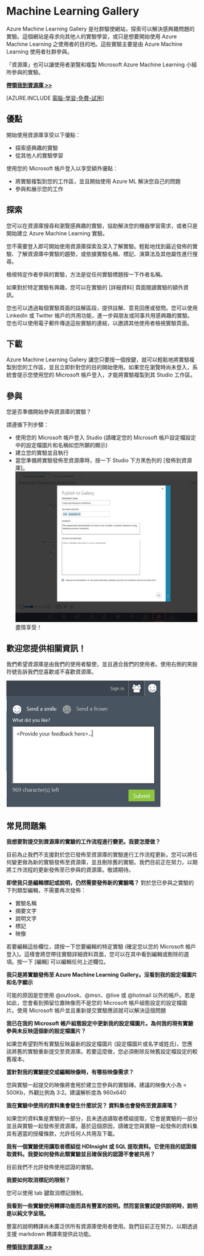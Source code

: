 <properties 
	pageTitle="Azure Machine Learning Gallery | Microsoft Azure" 
	description="Azure Machine Learning Gallery 網站的說明，適用於發佈機器學習實驗的社群。" 
	services="machine-learning" 
	documentationCenter="" 
	authors="cjgronlund" 
	manager="paulettm" 
	editor="cgronlun"/>

<tags 
	ms.service="machine-learning" 
	ms.workload="data-services" 
	ms.tgt_pltfrm="na" 
	ms.devlang="na" 
	ms.topic="article" 
	ms.date="02/16/2015" 
	ms.author="chhavib;garye"/>


# **Machine Learning Gallery** #
Azure Machine Learning Gallery 是社群驅使網站，探索可以解決感興趣問題的實驗。這個網站是尋求向其他人的實驗學習，或只是想要開始使用 Azure Machine Learning 之使用者的目的地。這些實驗主要是由 Azure Machine Learning 使用者社群參與。

「資源庫」也可以讓使用者瀏覽和複製 Microsoft Azure Machine Learning 小組所參與的實驗。

**[帶領我到資源庫 \>\>](http://gallery.azureml.net)**

[AZURE.INCLUDE [電腦-學習-免費-試用](../includes/machine-learning-free-trial.md)]

## 優點 ##
開始使用資源庫享受以下優點：

- 探索感興趣的實驗 
- 從其他人的實驗學習

使用您的 Microsoft 帳戶登入以享受額外優點：

- 將實驗複製到您的工作區，並且開始使用 Azure ML 解決您自己的問題
- 參與和展示您的工作

## 探索 ##
您可以在資源庫搜尋和瀏覽感興趣的實驗，協助解決您的機器學習需求，或者只是開始建立 Azure Machine Learning 實驗。

您不需要登入即可開始使用資源庫探索及深入了解實驗。輕鬆地找到最近發佈的實驗、了解資源庫中實驗的趨勢，或依據實驗名稱、標記、演算法及其他屬性進行搜尋。

檢視特定作者參與的實驗，方法是從任何實驗標題按一下作者名稱。

如果對於特定實驗有興趣，您可以在實驗的 \[詳細資料\] 頁面閱讀實驗的額外資訊。

您也可以透過每個實驗頁面的註解區段，提供註解、意見回應或發問。您可以使用 LinkedIn 或 Twitter 帳戶的共用功能，進一步與朋友或同事共用感興趣的實驗。您也可以使用電子郵件傳送這些實驗的連結，以邀請其他使用者檢視實驗頁面。

## 下載 ##
Azure Machine Learning Gallery 讓您只要按一個按鍵，就可以輕鬆地將實驗複製到您的工作區，並且立即針對您的目的開始使用。如果您在瀏覽時尚未登入，系統會提示您使用您的 Microsoft 帳戶登入，才能將實驗複製到其 Studio 工作區。

## 參與 ##
您是否準備開始參與資源庫的實驗？

請遵循下列步驟：

- 使用您的 Microsoft 帳戶登入 Studio \(請確定您的 Microsoft 帳戶設定檔設定中的設定檔圖片和名稱如您所願的顯示\)
- 建立您的實驗並且執行
- 當您準備將實驗發佈至資源庫時，按一下 Studio 下方黑色列的 \[發佈到資源庫\]。![Publish](./media/machine-learning-gallery-how-to-use-contribute-publish/publish.png)盡情享受！

## 歡迎您提供相關資訊！ ##
我們希望資源庫是由我們的使用者驅使，並且適合我們的使用者。使用右側的笑臉符號告訴我們您喜歡或不喜歡資源庫。

![意見反應](./media/machine-learning-gallery-how-to-use-contribute-publish/feedback.png)

## 常見問題集 ##
**我想要對提交到資源庫的實驗的工作流程進行變更。我要怎麼做？**

目前為止我們不支援對於您已發佈至資源庫的實驗進行工作流程更新。您可以將任何變更做為新的實驗發佈至資源庫，並且刪除舊的實驗。我們目前正在努力，以期將工作流程的更新發佈至已參與的資源庫。敬請期待。

**即使我只是編輯標記或說明，仍然需要發佈新的實驗嗎？** 對於您已參與之實驗的下列類型編輯，不需要再次發佈：

- 實驗名稱
- 摘要文字
- 說明文字
- 標記
- 映像

若要編輯這些欄位，請按一下您要編輯的特定實驗 \(確定您以您的 Microsoft 帳戶登入\)。這樣會將您帶往實驗詳細資料頁面，您可以在其中看到編輯或刪除的選項。按一下 \[編輯\] 可以編輯任何上述欄位。

**我只是將實驗發佈至 Azure Machine Learning Gallery。沒看到我的設定檔圖片和名字顯示**

可能的原因是您使用 @outlook、@msn、@live 或 @hotmail 以外的帳戶。若是如此，您會看到預留位置映像而不是您的 Microsoft 帳戶組態設定的設定檔圖片。使用 Microsoft 帳戶並且重新提交實驗應該就可以解決這個問題

**我已在我的 Microsoft 帳戶組態設定中更新我的設定檔圖片。為何我的現有實驗參與未反映這個新的設定檔圖片？**

如果您希望對所有實驗反映最新的設定檔圖片 \(設定檔圖片或名字或姓氏\)，您應該將舊的實驗重新提交至資源庫。若要這麼做，您必須刪除反映舊設定檔設定的較舊複本。

**當針對我的實驗提交或編輯映像時，有哪些映像需求？**

您與實驗一起提交的映像將會用於建立您參與的實驗磚。建議的映像大小為 \< 500Kb，外觀比例為 3:2。建議解析度為 960x640

**我在實驗中使用的資料集會發生什麼狀況？ 資料集也會發佈至資源庫嗎？**

如果您的資料集是實驗的一部分，且未透過讀取者模組提取，它會是實驗的一部分並且與實驗一起發佈至資源庫。基於這個原因，請確定您與實驗一起發佈的資料集具有適當的授權條款，允許任何人共用及下載。

**我有一個實驗使用讀取者模組從 HDInsight 或 SQL 提取資料。它使用我的認證擷取資料。我要如何發佈此類實驗並且確保我的認證不會被共用？**

目前我們不允許發佈使用認證的實驗。

**我要如何取消標記的限制？**

您可以使用 tab 鍵取消標記限制。

**我看到一些實驗使用轉譯功能而具有豐富的說明。然而當我嘗試提供說明時，說明是以純文字呈現。**

豐富的說明轉譯尚未廣泛供所有資源庫使用者使用。我們目前正在努力，以期透過支援 markdown 轉譯來提供此功能。

**[帶領我到資源庫 \>\>](http://gallery.azureml.net)**

<!--HONumber=54-->